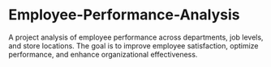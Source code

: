 # Employee-Performance-Analysis
A project analysis of employee performance across departments, job levels, and store locations. The goal is to improve employee satisfaction, optimize performance, and enhance organizational effectiveness.
